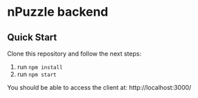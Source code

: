 # nPuzzle backend

## Quick Start
Clone this repository and follow the next steps:
1. run `npm install`
2. run `npm start`

You should be able to access the client at: http://localhost:3000/